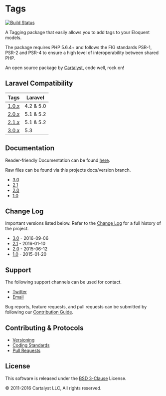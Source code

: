 # Tags

[![Build Status](https://travis-ci.org/cartalyst/tags.svg?branch=3.0)](https://travis-ci.org/cartalyst/tags)

A Tagging package that easily allows you to add tags to your Eloquent models.

The package requires PHP 5.6.4+ and follows the FIG standards PSR-1, PSR-2 and PSR-4 to ensure a high level of interoperability between shared PHP.

An open source package by [Cartalyst](https://cartalyst.com), code well, rock on!

## Laravel Compatibility

Tags                                               | Laravel
--------------------------------------------------- | -------------------------
[1.0.x](https://github.com/cartalyst/tags/tree/1.0) | 4.2 & 5.0
[2.0.x](https://github.com/cartalyst/tags/tree/2.0) | 5.1 & 5.2
[2.1.x](https://github.com/cartalyst/tags/tree/2.1) | 5.1 & 5.2
[3.0.x](https://github.com/cartalyst/tags/tree/3.0) | 5.3

## Documentation

Reader-friendly Documentation can be found [here](https://cartalyst.com/manual/tags/3.0).

Raw files can be found via this projects docs/version branch.

- [3.0](https://github.com/cartalyst/tags/tree/docs/3.0)
- [2.1](https://github.com/cartalyst/tags/tree/docs/2.1)
- [2.0](https://github.com/cartalyst/tags/tree/docs/2.0)
- [1.0](https://github.com/cartalyst/tags/tree/docs/1.0)

## Change Log

Important versions listed below. Refer to the [Change Log](CHANGELOG.md) for a full history of the project.

- [3.0](CHANGELOG.md) - 2016-09-06
- [2.1](CHANGELOG.md) - 2016-01-10
- [2.0](CHANGELOG.md) - 2015-06-12
- [1.0](CHANGELOG.md) - 2015-01-20

## Support

The following support channels can be used for contact.

- [Twitter](https://twitter.com/cartalyst)
- [Email](mailto:help@cartalyst.com)

Bug reports, feature requests, and pull requests can be submitted by following our [Contribution Guide](CONTRIBUTING.md).

## Contributing & Protocols

- [Versioning](CONTRIBUTING.md#versioning)
- [Coding Standards](CONTRIBUTING.md#coding-standards)
- [Pull Requests](CONTRIBUTING.md#pull-requests)

## License

This software is released under the [BSD 3-Clause](LICENSE) License.

© 2011-2016 Cartalyst LLC, All rights reserved.
